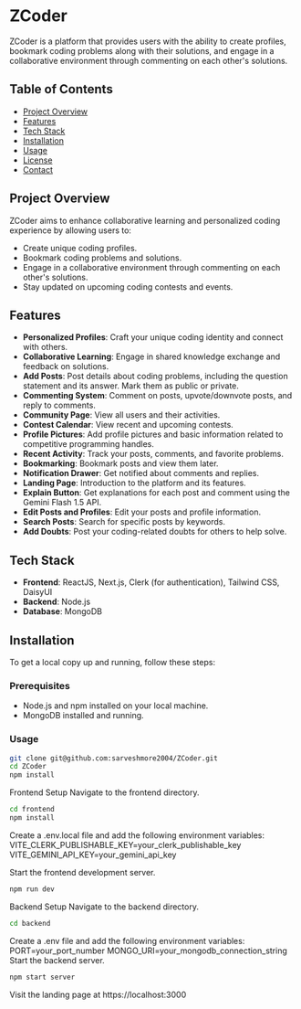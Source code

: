 # ZCoder

ZCoder is a platform that provides users with the ability to create profiles, bookmark coding problems along with their solutions, and engage in a collaborative environment through commenting on each other's solutions.

## Table of Contents

- [Project Overview](#project-overview)
- [Features](#features)
- [Tech Stack](#tech-stack)
- [Installation](#installation)
- [Usage](#usage)
- [License](#license)
- [Contact](#contact)

## Project Overview

ZCoder aims to enhance collaborative learning and personalized coding experience by allowing users to:

- Create unique coding profiles.
- Bookmark coding problems and solutions.
- Engage in a collaborative environment through commenting on each other's solutions.
- Stay updated on upcoming coding contests and events.

## Features

- **Personalized Profiles**: Craft your unique coding identity and connect with others.
- **Collaborative Learning**: Engage in shared knowledge exchange and feedback on solutions.
- **Add Posts**: Post details about coding problems, including the question statement and its answer. Mark them as public or private.
- **Commenting System**: Comment on posts, upvote/downvote posts, and reply to comments.
- **Community Page**: View all users and their activities.
- **Contest Calendar**: View recent and upcoming contests.
- **Profile Pictures**: Add profile pictures and basic information related to competitive programming handles.
- **Recent Activity**: Track your posts, comments, and favorite problems.
- **Bookmarking**: Bookmark posts and view them later.
- **Notification Drawer**: Get notified about comments and replies.
- **Landing Page**: Introduction to the platform and its features.
- **Explain Button**: Get explanations for each post and comment using the Gemini Flash 1.5 API.
- **Edit Posts and Profiles**: Edit your posts and profile information.
- **Search Posts**: Search for specific posts by keywords.
- **Add Doubts**: Post your coding-related doubts for others to help solve.

## Tech Stack

- **Frontend**: ReactJS, Next.js, Clerk (for authentication), Tailwind CSS, DaisyUI
- **Backend**: Node.js
- **Database**: MongoDB

## Installation

To get a local copy up and running, follow these steps:

### Prerequisites

- Node.js and npm installed on your local machine.
- MongoDB installed and running.

### Usage

```bash
git clone git@github.com:sarveshmore2004/ZCoder.git
cd ZCoder
npm install
```
Frontend Setup
Navigate to the frontend directory.
```bash
cd frontend
npm install
```
Create a .env.local file and add the following environment variables:
VITE_CLERK_PUBLISHABLE_KEY=your_clerk_publishable_key
VITE_GEMINI_API_KEY=your_gemini_api_key

Start the frontend development server.
```bash
npm run dev
```
Backend Setup
Navigate to the backend directory.
```bash
cd backend
```
Create a .env file and add the following environment variables:
PORT=your_port_number
MONGO_URI=your_mongodb_connection_string
Start the backend server.
```bash
npm start server
```
Visit the landing page at https://localhost:3000
